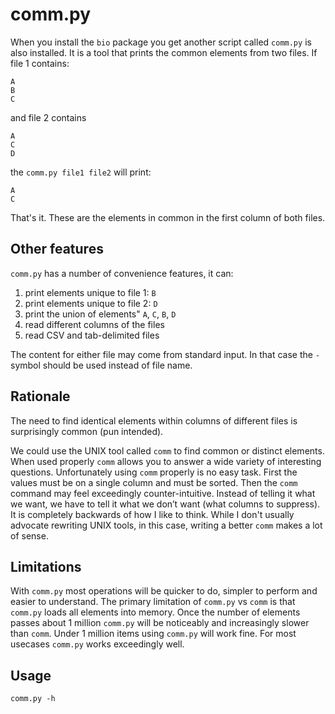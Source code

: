 # comm.py

When you install the `bio` package you get another script called `comm.py` is also installed.
It is a tool that prints the common elements from two files. If file 1 contains:

    A
    B
    C

and file 2 contains 

    A
    C
    D
    
the `comm.py file1 file2` will print:

    A
    C
    
That's it. These are the elements in common in the first column of both files.    

## Other features

`comm.py` has a number of convenience features, it can:

1. print elements unique to file 1: `B`
1. print elements unique to file 2: `D`
1. print the union of elements" `A`, `C`, `B`, `D`
1. read different columns of the files 
1. read CSV and tab-delimited files

The content for either file may come from standard input. In that case the `-` symbol should be used instead of file name.

## Rationale

The need to find identical elements within columns of different files is surprisingly common (pun intended).

We could use the UNIX tool called `comm` to find common or distinct elements. When used properly `comm` allows you to answer a wide variety of interesting questions. Unfortunately using `comm` properly is no easy task. First the values must be on a single column and must be sorted. Then the `comm` command may feel exceedingly counter-intuitive. Instead of telling it what we want, we have to tell it what we don’t want (what columns to suppress). It is completely backwards of how I like to think. While I don't usually advocate rewriting UNIX tools, in this case, writing a better `comm` makes a lot of sense.

## Limitations

With `comm.py` most operations will be quicker to do, simpler to perform and easier to understand. The primary limitation of `comm.py` vs `comm` is that `comm.py` loads all elements into memory. Once the number of elements passes about 1 million `comm.py` will be noticeably and increasingly slower than `comm`. Under 1 million items using `comm.py` will work fine. For most usecases `comm.py` works exceedingly well.

## Usage

```{bash, comment=NA}
comm.py -h
```
